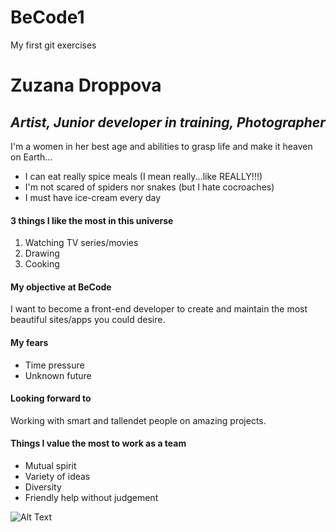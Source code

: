 # BeCode1
My first git exercises
# Zuzana Droppova
## _Artist, Junior developer in training, Photographer_
I'm a women in her best age and abilities to grasp life and make it heaven on Earth...


- I can eat really spice meals (I mean really...like REALLY!!!)
- I'm not scared of spiders nor snakes (but I hate cocroaches)
- I must have ice-cream every day

#### 3 things I like the most in this universe

1. Watching TV series/movies
2. Drawing
3. Cooking

#### My objective at BeCode
I want to become a front-end developer to create and maintain the most beautiful sites/apps you could desire.

#### My fears
- Time pressure
- Unknown future

#### Looking forward to
Working with smart and tallendet people on amazing projects.

#### Things I value the most to work as a team
- Mutual spirit
- Variety of ideas
- Diversity
- Friendly help without judgement



![Alt Text](https://media.giphy.com/media/fpXxIjftmkk9y/giphy.gif)


